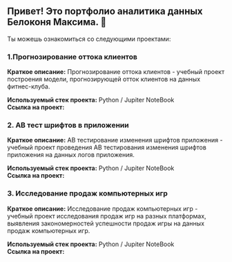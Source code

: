 ## Привет! Это портфолио аналитика данных Белоконя Максима. 👋

Ты можешь ознакомиться со следующими проектами:

### 1.Прогнозирование оттока клиентов
**Краткое описание:** Прогнозирование оттока клиентов - учебный проект построения модели, прогнозирующей отток клиентов на данных фитнес-клуба.

**Используемый стек проекта:** Python / Jupiter NoteBook  
**Ссылка на проект:**  

### 2. AB тест шрифтов в приложении
**Краткое описание:** AB тестирование изменения шрифтов приложения - учебный проект проведения AB тестирования изменения шрифтов приложения на данных логов приложения.

**Используемый стек проекта:** Python / Jupiter NoteBook  
**Ссылка на проект:**  

### 3. Исследование продаж компьютерных игр
**Краткое описание:** Исследование продаж компьютерных игр - учебный проект исследования продаж игр на разных платформах, выявления закономерностей успешности продаж игры на данных продаж компьютерных игр.

**Используемый стек проекта:** Python / Jupiter NoteBook  
**Ссылка на проект:**  
